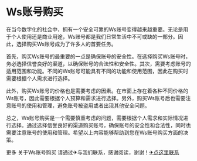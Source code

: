 # Ws账号购买

在当今数字化的社会中，拥有一个安全可靠的Ws账号变得越来越重要。无论是用于个人使用还是商业用途，Ws账号都是我们日常生活中不可或缺的一部分。因此，选择购买Ws账号成为了许多人的首要任务。

首先，购买Ws账号的最重要的一点是确保账号的安全性。在选择购买Ws账号时，务必选择信誉良好的渠道，以确保账号的合法性和安全性。其次，需要考虑账号的适用范围和功能。不同的Ws账号可能具有不同的功能和使用范围，因此在购买时需要根据个人需求进行选择。

此外，购买Ws账号的价格也是需要考虑的因素。在市面上存在着各种不同价格的Ws账号，因此需要根据个人预算和需求进行选择。另外，购买Ws账号后也需要注意账号的使用和管理，避免账号被盗用或者出现其他安全问题。

总之，Ws账号购买是一个需要慎重考虑的问题，需要根据个人需求和实际情况进行选择。通过选择信誉良好的渠道购买账号，确保账号的安全性和合法性，同时也需要注意账号的使用和管理。希望以上内容能够帮助到您在Ws账号购买方面的决策。

更多 关于Ws账号购买 请通过✈与我们联系，感谢阅读，谢谢！[✈点这里联系](https://abc.k02.cc)